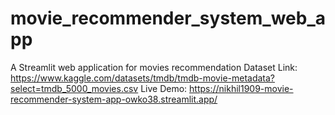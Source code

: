 # movie_recommender_system_web_app
A Streamlit web application for movies recommendation
Dataset Link: https://www.kaggle.com/datasets/tmdb/tmdb-movie-metadata?select=tmdb_5000_movies.csv
Live Demo: https://nikhil1909-movie-recommender-system-app-owko38.streamlit.app/
